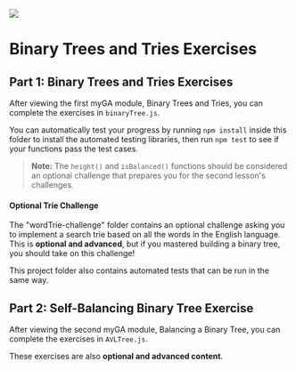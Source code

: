 ![](https://ga-dash.s3.amazonaws.com/production/assets/logo-9f88ae6c9c3871690e33280fcf557f33.png)

# Binary Trees and Tries Exercises



## Part 1: Binary Trees and Tries Exercises

After viewing the first myGA module, Binary Trees and Tries, you can complete the exercises in `binaryTree.js`. 

You can automatically test your progress by running `npm install` inside this folder to install the automated testing libraries, then run `npm test` to see if your functions pass the test cases.

> **Note:** The `height()` and `isBalanced()` functions should be considered an optional challenge that prepares you for the second lesson's challenges. 

#### Optional Trie Challenge

The "wordTrie-challenge" folder contains an optional challenge asking you to implement a search trie based on all the words in the English language. This is **optional and advanced**, but if you mastered building a binary tree, you should take on this challenge!

This project folder also contains automated tests that can be run in the same way.

## Part 2: Self-Balancing Binary Tree Exercise

After viewing the second myGA module, Balancing a Binary Tree, you can complete the exercises in `AVLTree.js`. 

These exercises are also **optional and advanced content**.
